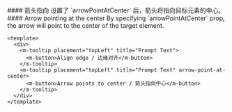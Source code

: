 <cn>
#### 箭头指向
设置了 `arrowPointAtCenter` 后，箭头将指向目标元素的中心。
</cn>

<us>
#### Arrow pointing at the center
By specifying `arrowPointAtCenter` prop, the arrow will point to the center of the target element.
</us>

```vue
<template>
  <div>
    <m-tooltip placement="topLeft" title="Prompt Text">
      <m-button>Align edge / 边缘对齐</m-button>
    </m-tooltip>
    <m-tooltip placement="topLeft" title="Prompt Text" arrow-point-at-center>
      <m-button>Arrow points to center / 箭头指向中心</m-button>
    </m-tooltip>
  </div>
</template>
```
